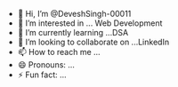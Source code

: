 - 👋 Hi, I’m @DeveshSingh-00011
- 👀 I’m interested in ... Web Development
- 🌱 I’m currently learning ...DSA
- 💞️ I’m looking to collaborate on ...LinkedIn
- 📫 How to reach me ...
- 😄 Pronouns: ...
- ⚡ Fun fact: ...

<!---
DeveshSingh-00011/DeveshSingh-00011 is a ✨ special ✨ repository because its `README.md` (this file) appears on your GitHub profile.
You can click the Preview link to take a look at your changes.
--->

